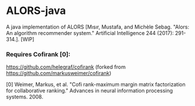 # ALORS-java
A java implementation of ALORS [Mısır, Mustafa, and Michèle Sebag. "Alors: An algorithm recommender system." Artificial Intelligence 244 (2017): 291-314.]. [WIP]

### Requires Cofirank [0]:

https://github.com/helegraf/cofirank (forked from https://github.com/markusweimer/cofirank)

[0] Weimer, Markus, et al. "Cofi rank-maximum margin matrix factorization for collaborative ranking." Advances in neural information processing systems. 2008.